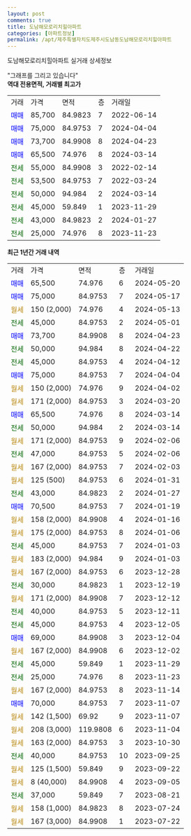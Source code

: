 ```yaml
---
layout: post
comments: true
title: 도남해모로리치힐아파트
categories: [아파트정보]
permalink: /apt/제주특별자치도제주시도남동도남해모로리치힐아파트
---
```


도남해모로리치힐아파트 실거래 상세정보

<script type="text/javascript">
  google.charts.load('current', {'packages':['line', 'corechart']});
  google.charts.setOnLoadCallback(drawChart);

  function drawChart() {
    var data = new google.visualization.DataTable();
    data.addColumn('date', '거래일');
    data.addColumn('number', "매매");
    data.addColumn('number', "전세");
    data.addColumn('number', "전매");

    data.addRows([[new Date(Date.parse("2024-05-20")), 65500, null, null], [new Date(Date.parse("2024-05-17")), 75000, null, null], [new Date(Date.parse("2024-05-13")), null, null, null], [new Date(Date.parse("2024-05-01")), null, 45000, null], [new Date(Date.parse("2024-04-23")), 73700, null, null], [new Date(Date.parse("2024-04-22")), null, 50000, null], [new Date(Date.parse("2024-04-12")), null, 45000, null], [new Date(Date.parse("2024-04-04")), 75000, null, null], [new Date(Date.parse("2024-04-02")), null, null, null], [new Date(Date.parse("2024-03-20")), null, null, null], [new Date(Date.parse("2024-03-14")), 65500, null, null], [new Date(Date.parse("2024-03-14")), null, 50000, null], [new Date(Date.parse("2024-02-06")), null, null, null], [new Date(Date.parse("2024-02-06")), null, 47000, null], [new Date(Date.parse("2024-02-03")), null, null, null], [new Date(Date.parse("2024-01-31")), null, null, null], [new Date(Date.parse("2024-01-27")), null, 43000, null], [new Date(Date.parse("2024-01-19")), 70500, null, null], [new Date(Date.parse("2024-01-16")), null, null, null], [new Date(Date.parse("2024-01-06")), null, null, null], [new Date(Date.parse("2024-01-03")), null, 45000, null], [new Date(Date.parse("2024-01-03")), null, null, null], [new Date(Date.parse("2023-12-28")), null, null, null], [new Date(Date.parse("2023-12-19")), null, 30000, null], [new Date(Date.parse("2023-12-12")), null, null, null], [new Date(Date.parse("2023-12-11")), null, 40000, null], [new Date(Date.parse("2023-12-05")), null, 45000, null], [new Date(Date.parse("2023-12-04")), 69000, null, null], [new Date(Date.parse("2023-12-02")), null, null, null], [new Date(Date.parse("2023-11-29")), null, 45000, null], [new Date(Date.parse("2023-11-23")), null, 25000, null], [new Date(Date.parse("2023-11-14")), null, null, null], [new Date(Date.parse("2023-11-07")), 70000, null, null], [new Date(Date.parse("2023-11-07")), null, null, null], [new Date(Date.parse("2023-11-04")), null, null, null], [new Date(Date.parse("2023-10-30")), null, null, null], [new Date(Date.parse("2023-09-25")), null, 40000, null], [new Date(Date.parse("2023-09-22")), null, null, null], [new Date(Date.parse("2023-09-05")), null, null, null], [new Date(Date.parse("2023-08-21")), null, 37000, null], [new Date(Date.parse("2023-07-24")), null, null, null], [new Date(Date.parse("2023-07-22")), null, null, null]]);

    var options = {
      hAxis: {
        format: 'yyyy/MM/dd'
      },    
      lineWidth: 0,
      pointsVisible: true,    
      title: '최근 1년간 유형별 실거래가 분포',
      legend: { position: 'bottom' }
    };

    var formatter = new google.visualization.NumberFormat({pattern:'###,###'} );
    formatter.format(data, 1);
    formatter.format(data, 2);
    
    setTimeout(function() {
        var chart = new google.visualization.LineChart(document.getElementById('columnchart_material'));
        chart.draw(data, (options));
        document.getElementById('loading').style.display = 'none';
    }, 200);
  }
</script>


<div id="loading" style="z-index:20; display: block; margin-left: 0px">"그래프를 그리고 있습니다"</div>
<div id="columnchart_material" style="width: 95%; margin-left: 0px; display: block"></div>
<!-- contents start -->
<b>역대 전용면적, 거래별 최고가</b>
<table class="sortable">
    <tr>
      <td>거래</td>
      <td>가격</td>
      <td>면적</td>
      <td>층</td>
      <td>거래일</td>
    </tr>
        <tr>
          <td><a style="color: blue">매매</a></td>
          <td>85,700</td>
          <td>84.9823</td>
          <td>7</td>
          <td>2022-06-14</td>
        </tr>            <tr>
          <td><a style="color: blue">매매</a></td>
          <td>75,000</td>
          <td>84.9753</td>
          <td>7</td>
          <td>2024-04-04</td>
        </tr>            <tr>
          <td><a style="color: blue">매매</a></td>
          <td>73,700</td>
          <td>84.9908</td>
          <td>8</td>
          <td>2024-04-23</td>
        </tr>            <tr>
          <td><a style="color: blue">매매</a></td>
          <td>65,500</td>
          <td>74.976</td>
          <td>8</td>
          <td>2024-03-14</td>
        </tr>        
        <tr>
              <td><a style="color: darkgreen">전세</a></td>
              <td>55,000</td>
              <td>84.9908</td>
              <td>3</td>
              <td>2022-02-14</td>
            </tr>            <tr>
              <td><a style="color: darkgreen">전세</a></td>
              <td>53,500</td>
              <td>84.9753</td>
              <td>7</td>
              <td>2022-03-24</td>
            </tr>            <tr>
              <td><a style="color: darkgreen">전세</a></td>
              <td>50,000</td>
              <td>94.984</td>
              <td>2</td>
              <td>2024-03-14</td>
            </tr>            <tr>
              <td><a style="color: darkgreen">전세</a></td>
              <td>45,000</td>
              <td>59.849</td>
              <td>1</td>
              <td>2023-11-29</td>
            </tr>            <tr>
              <td><a style="color: darkgreen">전세</a></td>
              <td>43,000</td>
              <td>84.9823</td>
              <td>2</td>
              <td>2024-01-27</td>
            </tr>            <tr>
              <td><a style="color: darkgreen">전세</a></td>
              <td>25,000</td>
              <td>74.976</td>
              <td>8</td>
              <td>2023-11-23</td>
            </tr>        
    
</table>

<b>최근 1년간 거래 내역</b>

<table class="sortable">
    <tr>
      <td>거래</td>
      <td>가격</td>
      <td>면적</td>
      <td>층</td>
      <td>거래일</td>
    </tr>
    <tr>
      <td><a style="color: blue">매매</a></td>
      <td>65,500</td>
      <td>74.976</td>
      <td>6</td>
      <td>2024-05-20</td>
    </tr>          <tr>
      <td><a style="color: blue">매매</a></td>
      <td>75,000</td>
      <td>84.9753</td>
      <td>7</td>
      <td>2024-05-17</td>
    </tr>          <tr>
      <td><a style="color: darkgoldenrod">월세</a></td>
      <td>150 (2,000)</td>
      <td>74.976</td>
      <td>4</td>
      <td>2024-05-13</td>
    </tr>          <tr>
      <td><a style="color: darkgreen">전세</a></td>
      <td>45,000</td>
      <td>84.9753</td>
      <td>2</td>
      <td>2024-05-01</td>
    </tr>          <tr>
      <td><a style="color: blue">매매</a></td>
      <td>73,700</td>
      <td>84.9908</td>
      <td>8</td>
      <td>2024-04-23</td>
    </tr>          <tr>
      <td><a style="color: darkgreen">전세</a></td>
      <td>50,000</td>
      <td>94.984</td>
      <td>8</td>
      <td>2024-04-22</td>
    </tr>          <tr>
      <td><a style="color: darkgreen">전세</a></td>
      <td>45,000</td>
      <td>84.9753</td>
      <td>4</td>
      <td>2024-04-12</td>
    </tr>          <tr>
      <td><a style="color: blue">매매</a></td>
      <td>75,000</td>
      <td>84.9753</td>
      <td>7</td>
      <td>2024-04-04</td>
    </tr>          <tr>
      <td><a style="color: darkgoldenrod">월세</a></td>
      <td>150 (2,000)</td>
      <td>74.976</td>
      <td>9</td>
      <td>2024-04-02</td>
    </tr>          <tr>
      <td><a style="color: darkgoldenrod">월세</a></td>
      <td>171 (2,000)</td>
      <td>84.9753</td>
      <td>3</td>
      <td>2024-03-20</td>
    </tr>          <tr>
      <td><a style="color: blue">매매</a></td>
      <td>65,500</td>
      <td>74.976</td>
      <td>8</td>
      <td>2024-03-14</td>
    </tr>          <tr>
      <td><a style="color: darkgreen">전세</a></td>
      <td>50,000</td>
      <td>94.984</td>
      <td>2</td>
      <td>2024-03-14</td>
    </tr>          <tr>
      <td><a style="color: darkgoldenrod">월세</a></td>
      <td>171 (2,000)</td>
      <td>84.9753</td>
      <td>9</td>
      <td>2024-02-06</td>
    </tr>          <tr>
      <td><a style="color: darkgreen">전세</a></td>
      <td>47,000</td>
      <td>84.9753</td>
      <td>5</td>
      <td>2024-02-06</td>
    </tr>          <tr>
      <td><a style="color: darkgoldenrod">월세</a></td>
      <td>167 (2,000)</td>
      <td>84.9753</td>
      <td>7</td>
      <td>2024-02-03</td>
    </tr>          <tr>
      <td><a style="color: darkgoldenrod">월세</a></td>
      <td>125 (500)</td>
      <td>84.9753</td>
      <td>6</td>
      <td>2024-01-31</td>
    </tr>          <tr>
      <td><a style="color: darkgreen">전세</a></td>
      <td>43,000</td>
      <td>84.9823</td>
      <td>2</td>
      <td>2024-01-27</td>
    </tr>          <tr>
      <td><a style="color: blue">매매</a></td>
      <td>70,500</td>
      <td>84.9753</td>
      <td>7</td>
      <td>2024-01-19</td>
    </tr>          <tr>
      <td><a style="color: darkgoldenrod">월세</a></td>
      <td>158 (2,000)</td>
      <td>84.9908</td>
      <td>4</td>
      <td>2024-01-16</td>
    </tr>          <tr>
      <td><a style="color: darkgoldenrod">월세</a></td>
      <td>175 (2,000)</td>
      <td>84.9753</td>
      <td>8</td>
      <td>2024-01-06</td>
    </tr>          <tr>
      <td><a style="color: darkgreen">전세</a></td>
      <td>45,000</td>
      <td>84.9753</td>
      <td>7</td>
      <td>2024-01-03</td>
    </tr>          <tr>
      <td><a style="color: darkgoldenrod">월세</a></td>
      <td>183 (2,000)</td>
      <td>94.984</td>
      <td>9</td>
      <td>2024-01-03</td>
    </tr>          <tr>
      <td><a style="color: darkgoldenrod">월세</a></td>
      <td>167 (2,000)</td>
      <td>84.9753</td>
      <td>6</td>
      <td>2023-12-28</td>
    </tr>          <tr>
      <td><a style="color: darkgreen">전세</a></td>
      <td>30,000</td>
      <td>84.9823</td>
      <td>1</td>
      <td>2023-12-19</td>
    </tr>          <tr>
      <td><a style="color: darkgoldenrod">월세</a></td>
      <td>171 (2,000)</td>
      <td>84.9908</td>
      <td>7</td>
      <td>2023-12-12</td>
    </tr>          <tr>
      <td><a style="color: darkgreen">전세</a></td>
      <td>40,000</td>
      <td>84.9753</td>
      <td>5</td>
      <td>2023-12-11</td>
    </tr>          <tr>
      <td><a style="color: darkgreen">전세</a></td>
      <td>45,000</td>
      <td>84.9753</td>
      <td>4</td>
      <td>2023-12-05</td>
    </tr>          <tr>
      <td><a style="color: blue">매매</a></td>
      <td>69,000</td>
      <td>84.9908</td>
      <td>3</td>
      <td>2023-12-04</td>
    </tr>          <tr>
      <td><a style="color: darkgoldenrod">월세</a></td>
      <td>167 (2,000)</td>
      <td>84.9908</td>
      <td>6</td>
      <td>2023-12-02</td>
    </tr>          <tr>
      <td><a style="color: darkgreen">전세</a></td>
      <td>45,000</td>
      <td>59.849</td>
      <td>1</td>
      <td>2023-11-29</td>
    </tr>          <tr>
      <td><a style="color: darkgreen">전세</a></td>
      <td>25,000</td>
      <td>74.976</td>
      <td>8</td>
      <td>2023-11-23</td>
    </tr>          <tr>
      <td><a style="color: darkgoldenrod">월세</a></td>
      <td>167 (2,000)</td>
      <td>84.9753</td>
      <td>8</td>
      <td>2023-11-14</td>
    </tr>          <tr>
      <td><a style="color: blue">매매</a></td>
      <td>70,000</td>
      <td>84.9753</td>
      <td>7</td>
      <td>2023-11-07</td>
    </tr>          <tr>
      <td><a style="color: darkgoldenrod">월세</a></td>
      <td>142 (1,500)</td>
      <td>69.92</td>
      <td>9</td>
      <td>2023-11-07</td>
    </tr>          <tr>
      <td><a style="color: darkgoldenrod">월세</a></td>
      <td>208 (3,000)</td>
      <td>119.9808</td>
      <td>6</td>
      <td>2023-11-04</td>
    </tr>          <tr>
      <td><a style="color: darkgoldenrod">월세</a></td>
      <td>163 (2,000)</td>
      <td>84.9753</td>
      <td>3</td>
      <td>2023-10-30</td>
    </tr>          <tr>
      <td><a style="color: darkgreen">전세</a></td>
      <td>40,000</td>
      <td>84.9753</td>
      <td>10</td>
      <td>2023-09-25</td>
    </tr>          <tr>
      <td><a style="color: darkgoldenrod">월세</a></td>
      <td>125 (1,500)</td>
      <td>59.849</td>
      <td>9</td>
      <td>2023-09-22</td>
    </tr>          <tr>
      <td><a style="color: darkgoldenrod">월세</a></td>
      <td>8 (40,000)</td>
      <td>84.9908</td>
      <td>4</td>
      <td>2023-09-05</td>
    </tr>          <tr>
      <td><a style="color: darkgreen">전세</a></td>
      <td>37,000</td>
      <td>59.849</td>
      <td>7</td>
      <td>2023-08-21</td>
    </tr>          <tr>
      <td><a style="color: darkgoldenrod">월세</a></td>
      <td>158 (1,000)</td>
      <td>84.9823</td>
      <td>8</td>
      <td>2023-07-24</td>
    </tr>          <tr>
      <td><a style="color: darkgoldenrod">월세</a></td>
      <td>167 (3,000)</td>
      <td>84.9908</td>
      <td>1</td>
      <td>2023-07-22</td>
    </tr>      </table>
<!-- contents end -->    

